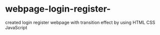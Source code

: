 # webpage-login-register-
created login register webpage with transition effect by using HTML CSS JavaScript
